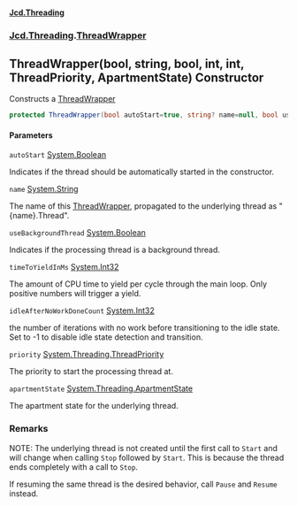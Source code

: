 #### [Jcd.Threading](index.md 'index')
### [Jcd.Threading](Jcd.Threading.md 'Jcd.Threading').[ThreadWrapper](ThreadWrapper.md 'Jcd.Threading.ThreadWrapper')

## ThreadWrapper(bool, string, bool, int, int, ThreadPriority, ApartmentState) Constructor

Constructs a [ThreadWrapper](ThreadWrapper.md 'Jcd.Threading.ThreadWrapper')

```csharp
protected ThreadWrapper(bool autoStart=true, string? name=null, bool useBackgroundThread=true, int timeToYieldInMs=15, int idleAfterNoWorkDoneCount=15, System.Threading.ThreadPriority priority=System.Threading.ThreadPriority.Normal, System.Threading.ApartmentState apartmentState=System.Threading.ApartmentState.Unknown);
```
#### Parameters

<a name='Jcd.Threading.ThreadWrapper.ThreadWrapper(bool,string,bool,int,int,System.Threading.ThreadPriority,System.Threading.ApartmentState).autoStart'></a>

`autoStart` [System.Boolean](https://docs.microsoft.com/en-us/dotnet/api/System.Boolean 'System.Boolean')

Indicates if the thread should be automatically started in the constructor.

<a name='Jcd.Threading.ThreadWrapper.ThreadWrapper(bool,string,bool,int,int,System.Threading.ThreadPriority,System.Threading.ApartmentState).name'></a>

`name` [System.String](https://docs.microsoft.com/en-us/dotnet/api/System.String 'System.String')

The name of this [ThreadWrapper](ThreadWrapper.md 'Jcd.Threading.ThreadWrapper'), propagated to the underlying thread as "{name}.Thread".

<a name='Jcd.Threading.ThreadWrapper.ThreadWrapper(bool,string,bool,int,int,System.Threading.ThreadPriority,System.Threading.ApartmentState).useBackgroundThread'></a>

`useBackgroundThread` [System.Boolean](https://docs.microsoft.com/en-us/dotnet/api/System.Boolean 'System.Boolean')

Indicates if the processing thread is a background thread.

<a name='Jcd.Threading.ThreadWrapper.ThreadWrapper(bool,string,bool,int,int,System.Threading.ThreadPriority,System.Threading.ApartmentState).timeToYieldInMs'></a>

`timeToYieldInMs` [System.Int32](https://docs.microsoft.com/en-us/dotnet/api/System.Int32 'System.Int32')

The amount of CPU time to yield per cycle through the main loop. Only positive numbers will trigger a yield.

<a name='Jcd.Threading.ThreadWrapper.ThreadWrapper(bool,string,bool,int,int,System.Threading.ThreadPriority,System.Threading.ApartmentState).idleAfterNoWorkDoneCount'></a>

`idleAfterNoWorkDoneCount` [System.Int32](https://docs.microsoft.com/en-us/dotnet/api/System.Int32 'System.Int32')

the number of iterations with no work before transitioning to the idle state. Set to -1 to disable idle state detection and transition.

<a name='Jcd.Threading.ThreadWrapper.ThreadWrapper(bool,string,bool,int,int,System.Threading.ThreadPriority,System.Threading.ApartmentState).priority'></a>

`priority` [System.Threading.ThreadPriority](https://docs.microsoft.com/en-us/dotnet/api/System.Threading.ThreadPriority 'System.Threading.ThreadPriority')

The priority to start the processing thread at.

<a name='Jcd.Threading.ThreadWrapper.ThreadWrapper(bool,string,bool,int,int,System.Threading.ThreadPriority,System.Threading.ApartmentState).apartmentState'></a>

`apartmentState` [System.Threading.ApartmentState](https://docs.microsoft.com/en-us/dotnet/api/System.Threading.ApartmentState 'System.Threading.ApartmentState')

The apartment state for the underlying thread.

### Remarks

NOTE: The underlying thread is not created until the first call to `Start` and will change when calling `Stop`
followed by `Start`. This is because the thread ends completely with a call to `Stop`.

If resuming  the same thread is the desired behavior, call `Pause` and `Resume` instead.